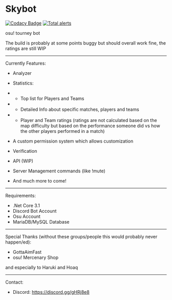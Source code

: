 # Skybot

[![Codacy Badge](https://api.codacy.com/project/badge/Grade/c94d4a76e98f4784bd9f25400419f3ec)](https://app.codacy.com/manual/Blade12629/Skybot?utm_source=github.com&utm_medium=referral&utm_content=Blade12629/Skybot&utm_campaign=Badge_Grade_Dashboard)
[![Total alerts](https://img.shields.io/lgtm/alerts/g/Blade12629/Skybot.svg?logo=lgtm&logoWidth=18)](https://lgtm.com/projects/g/Blade12629/Skybot/alerts/)

osu! tourney bot

The build is probably at some points buggy but should overall work fine, the ratings are still WIP

---
Currently Features:

- Analyzer
- Statistics:
- - Top list for Players and Teams
- - Detailed Info about specific matches, players and teams
- - Player and Team ratings (ratings are not calculated based on the map difficulty but based on the performance someone did vs how the other players performed in a match)
- A custom permission system which allows customization
- Verification
- API (WIP)
- Server Management commands (like !mute)

- And much more to come!

---
Requirements:
- .Net Core 3.1
- Discord Bot Account
- Osu Account
- MariaDB/MySQL Database

---
Special Thanks (without these groups/people this would probably never happen/ed):
- GottaAimFast
- osu! Mercenary Shop

and especially to Haruki and Hoaq

---
Contact:
- Discord: https://discord.gg/gHRj8e8
